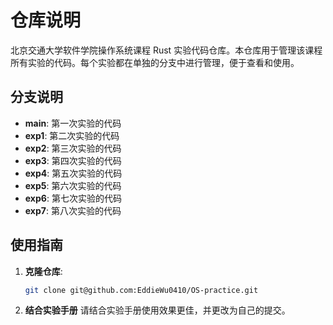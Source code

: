 # 仓库说明

北京交通大学软件学院操作系统课程 Rust 实验代码仓库。本仓库用于管理该课程所有实验的代码。每个实验都在单独的分支中进行管理，便于查看和使用。

## 分支说明

- **main**: 第一次实验的代码
- **exp1**: 第二次实验的代码
- **exp2**: 第三次实验的代码
- **exp3**: 第四次实验的代码
- **exp4**: 第五次实验的代码
- **exp5**: 第六次实验的代码
- **exp6**: 第七次实验的代码
- **exp7**: 第八次实验的代码

## 使用指南

1. **克隆仓库**:
   ```bash
   git clone git@github.com:EddieWu0410/OS-practice.git
   ```

2. **结合实验手册**
   请结合实验手册使用效果更佳，并更改为自己的提交。
